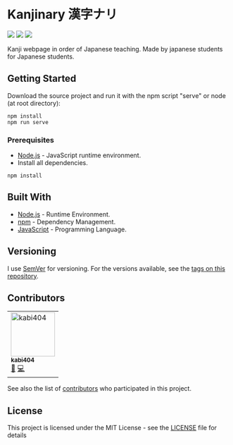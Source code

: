 # Kanjinary 漢字ナリ

[![](https://img.shields.io/github/license/kabi404/kanjinary.svg?style=flat-square)](https://github.com/kabi404/kanjinary/blob/master/LICENSE)
![](https://img.shields.io/badge/version-1.0-green.svg?style=flat-square)
![](https://img.shields.io/badge/PRs-welcome-green.svg?style=flat-square)

Kanji webpage in order of Japanese teaching. Made by japanese students for Japanese students. 

## Getting Started

Download the source project and run it with the npm script "serve" or node (at root directory):
```Shell
npm install
npm run serve
```

### Prerequisites

* [Node.js](https://nodejs.org/) - JavaScript runtime environment.
* Install all dependencies.

```Shell
npm install
```

## Built With

* [Node.js](https://nodejs.org/) - Runtime Environment.
* [npm](https://www.npmjs.com/) - Dependency Management.
* [JavaScript](https://www.javascript.com/) - Programming Language.


## Versioning

I use [SemVer](http://semver.org/) for versioning. For the versions available, see the [tags on this repository](https://github.com/kabi404/kanjinary/tags). 

## Contributors

<table cellspacing="0" cellpadding="1">
    <tr>
        <td>
            <a href="https://github.com/kabi404"><img src="https://avatars3.githubusercontent.com/u/19194763?s=460&v=4"
                    width="100px;" height="100px;" alt="kabi404" /><br /><sub><b>kabi404</b></sub></a>
                <br/>
                <a href="#" title="Ideas">🤔</a>
                <a href="#" title="Code">💻</a>
        </td>
    </tr>
</table>

See also the list of [contributors](https://github.com/kabi404/kanjinary/contributors) who participated in this project.

## License

This project is licensed under the MIT License - see the [LICENSE]([LICENSE.md](https://github.com/kabi404/kanjinary/blob/master/LICENSE)) file for details

